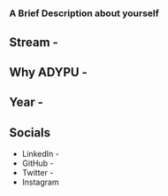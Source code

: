 # <Add Your Name Here>
### A Brief Description about yourself

## Stream - 
## Why ADYPU - 
## Year -

## Socials
* LinkedIn - 
* GitHub - 
* Twitter - 
* Instagram
